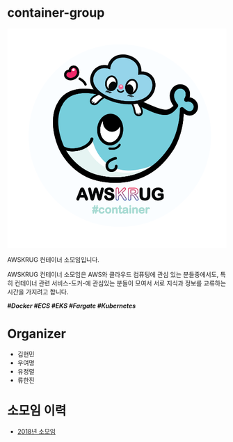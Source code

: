 # container-group
![](images/container-group-logo.png)

AWSKRUG 컨테이너 소모임입니다.

AWSKRUG 컨테이너 소모임은 AWS와 클라우드 컴퓨팅에 관심 있는 분들중에서도, 특히 컨테이너 관련 서비스-도커-에 관심있는 분들이 모여서 서로 지식과 정보를 교류하는 시간을 가지려고 합니다. 

***#Docker #ECS #EKS #Fargate #Kubernetes***

# Organizer
- 김현민
- 우여명
- 유정렬
- 류한진

# 소모임 이력
- [2018년 소모임](meetups/2018.md)

